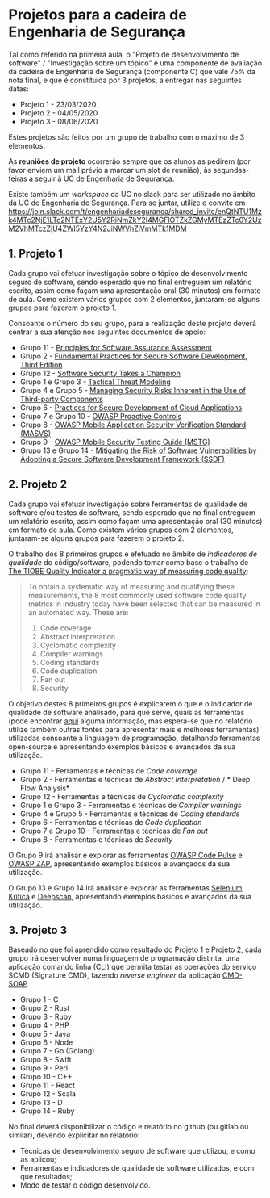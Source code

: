 # Projetos para a cadeira de Engenharia de Segurança

Tal como referido na primeira aula, o "Projeto de desenvolvimento de software" / "Investigação sobre um
tópico" é uma componente de avaliação da cadeira de Engenharia de Segurança (componente C) que vale
75% da nota final, e que é constituída por 3 projetos, a entregar nas seguintes datas:

+ Projeto 1 - 23/03/2020
+ Projeto 2 - 04/05/2020
+ Projeto 3 - 08/06/2020


Estes projetos são feitos por um grupo de trabalho com o máximo de 3 elementos.

As **reuniões de projeto** ocorrerão sempre que os alunos as pedirem (por favor enviem um mail prévio a marcar um slot de reunião), às segundas-feiras a seguir à UC de Engenharia de Segurança.

Existe também um *workspace* da UC no slack para ser utilizado no âmbito da UC de  Engenharia de Segurança.
Para se juntar, utilize o convite em
https://join.slack.com/t/engenhariadeseguranca/shared_invite/enQtNTU1Mzk4MTc2NjE1LTc2NTExY2U5Y2RiNmZkY2I4MGFlOTZkZGMyMTEzZTc0Y2UzM2VhMTczZjU4ZWI5YzY4N2JiNWVhZjVmMTk1MDM



## 1. Projeto 1

Cada grupo vai efetuar investigação sobre o tópico de desenvolvimento seguro de software, sendo esperado que no final entreguem um relatório escrito, assim como façam uma apresentação oral (30 minutos) em formato de aula. Como existem vários grupos com 2 elementos, juntaram-se alguns grupos para fazerem o projeto 1.

Consoante o número do seu grupo, para a realização deste projeto deverá centrar a sua atenção nos seguintes documentos de apoio:

+ Grupo 11 - [Principles for Software Assurance Assessment](https://safecode.org/wp-content/uploads/2015/11/SAFECode_Principles_for_Software_Assurance_Assessment.pdf)
+ Grupo 2 - [Fundamental Practices for Secure Software Development, Third Edition](https://safecode.org/wp-content/uploads/2018/03/SAFECode_Fundamental_Practices_for_Secure_Software_Development_March_2018.pdf)
+ Grupo 12 - [Software Security Takes a Champion](https://safecode.org/wp-content/uploads/2019/02/Security-Champions-2019-.pdf)
+ Grupo 1 e Grupo 3 - [Tactical Threat Modeling](https://safecode.org/wp-content/uploads/2017/05/SAFECode_TM_Whitepaper.pdf)
+ Grupo 4 e Grupo 5 - [Managing Security Risks Inherent in the Use of Third-party Components](https://safecode.org/wp-content/uploads/2017/05/SAFECode_TPC_Whitepaper.pdf)
+ Grupo 6 - [Practices for Secure Development of Cloud Applications](https://safecode.org/wp-content/uploads/2018/01/SAFECode_CSA_Cloud_Final1213.pdf)
+ Grupo 7 e Grupo 10 - [OWASP Proactive Controls](https://github.com/OWASP/CheatSheetSeries/blob/master/IndexProactiveControls.md)
+ Grupo 8 - [OWASP Mobile Application Security Verification Standard (MASVS)](https://mobile-security.gitbook.io/masvs/)
+ Grupo 9 - [OWASP Mobile Security Testing Guide (MSTG)](https://owasp.org/www-project-mobile-security-testing-guide/)
+ Grupo 13 e Grupo 14 - [Mitigating the Risk of Software Vulnerabilities by Adopting a Secure Software Development Framework (SSDF)](https://csrc.nist.gov/CSRC/media/Publications/white-paper/2019/06/07/mitigating-risk-of-software-vulnerabilities-with-ssdf/draft/documents/ssdf-for-mitigating-risk-of-software-vulns-draft.pdf)



## 2. Projeto 2

Cada grupo vai efetuar investigação sobre ferramentas de qualidade de software e/ou testes de software, sendo esperado que no final entreguem um relatório escrito, assim como façam uma apresentação oral (30 minutos) em formato de aula. Como existem vários grupos com 2 elementos, juntaram-se alguns grupos para fazerem o projeto 2.

O trabalho dos 8 primeiros grupos é efetuado no âmbito de _indicadores de qualidade_ do código/software, podendo tomar como base o trabalho de [The TIOBE Quality Indicator a pragmatic way of measuring code quality](https://www.tiobe.com/files/TIOBEQualityIndicator_v4_3.pdf):

> To obtain a systematic way of measuring and qualifying these measurements, the 8 most commonly used
> software code quality metrics in industry today have been selected that can be measured in an automated
> way. These are:
> 1. Code coverage
> 2. Abstract interpretation
> 3. Cyclomatic complexity
> 4. Compiler warnings
> 5. Coding standards
> 6. Code duplication
> 7. Fan out
> 8. Security 

O objetivo destes 8 primeiros grupos é explicarem o que é o indicador de qualidade  de software analisado, para que serve, quais as ferramentas (pode encontrar [aqui](https://www.tiobe.com/tics/fact-sheet/) alguma informação, mas espera-se que no relatório utilize também outras fontes para apresentar mais e melhores ferramentas) utilizadas consoante a linguagem de programação, detalhando ferramentas open-source e apresentando exemplos básicos e avançados da sua utilização.

+ Grupo 11 - Ferramentas e técnicas de *Code coverage*
+ Grupo 2 - Ferramentas e técnicas de *Abstract Interpretation* / * Deep Flow Analysis*
+ Grupo 12 - Ferramentas e técnicas de *Cyclomatic complexity*
+ Grupo 1 e Grupo 3 - Ferramentas e técnicas de *Compiler warnings*
+ Grupo 4 e Grupo 5 - Ferramentas e técnicas de *Coding standards*
+ Grupo 6 - Ferramentas e técnicas de *Code duplication*
+ Grupo 7 e Grupo 10 - Ferramentas e técnicas de *Fan out*
+ Grupo 8 - Ferramentas e técnicas de *Security*

O Grupo 9 irá analisar e explorar as ferramentas [OWASP Code Pulse](https://owasp.org/www-project-code-pulse/) e [OWASP ZAP](https://www.zaproxy.org/), apresentando exemplos básicos e avançados da sua utilização.

O Grupo 13 e Grupo 14 irá analisar e explorar as ferramentas [Selenium](https://selenium.dev/), [Kritica](https://kritika.io/) e [Deepscan](https://deepscan.io/), apresentando exemplos básicos e avançados da sua utilização.


## 3. Projeto 3

Baseado no que foi aprendido como resultado do Projeto 1 e Projeto 2, cada grupo irá desenvolver numa linguagem de programação distinta, uma aplicação comando linha (CLI) que permita testar as operações do serviço SCMD (Signature CMD), fazendo *reverse engineer* da aplicação [CMD-SOAP](https://github.com/devisefutures/CMD-SOAP).

+ Grupo 1 - C
+ Grupo 2 - Rust
+ Grupo 3 - Ruby
+ Grupo 4 - PHP
+ Grupo 5 - Java
+ Grupo 6 - Node
+ Grupo 7 - Go (Golang)
+ Grupo 8 - Swift
+ Grupo 9 - Perl
+ Grupo 10 - C++
+ Grupo 11 - React
+ Grupo 12 - Scala
+ Grupo 13 - D
+ Grupo 14 - Ruby

No final deverá disponibilizar o código e relatório no github (ou gitlab ou similar), devendo explicitar no relatório:

+ Técnicas de desenvolvimento seguro de software que utilizou, e como as aplicou;
+ Ferramentas e indicadores de qualidade  de software utilizados, e com que resultados;
+ Modo de testar o código desenvolvido.

